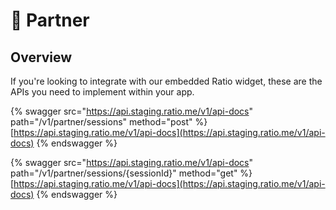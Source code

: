 # 🤝 Partner

## Overview

If you're looking to integrate with our embedded Ratio widget, these are the APIs you need to implement within your app.

{% swagger src="https://api.staging.ratio.me/v1/api-docs" path="/v1/partner/sessions" method="post" %}
[https://api.staging.ratio.me/v1/api-docs](https://api.staging.ratio.me/v1/api-docs)
{% endswagger %}

{% swagger src="https://api.staging.ratio.me/v1/api-docs" path="/v1/partner/sessions/{sessionId}" method="get" %}
[https://api.staging.ratio.me/v1/api-docs](https://api.staging.ratio.me/v1/api-docs)
{% endswagger %}
